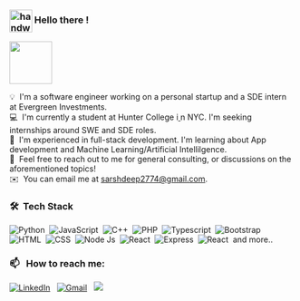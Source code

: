 
### <img alt="handwavegif" src="https://user-images.githubusercontent.com/39513876/112366216-8cfe7400-8cfe-11eb-8116-7d3dbae20e97.gif" width='40' align="center"/> Hello there ! 

<a href="https://arshdeeps.com/" target="_blank"><img src="https://bestanimations.com/media/earth/1404153328earth-spinning-rotating-animation-15.gif" width="75"></a> 


💡 &nbsp;I'm a software engineer working on a personal startup and a SDE intern at Evergreen Investments.\
💻 &nbsp;I'm currently a student at Hunter College i[
](https://i.pinimg.com/originals/f5/1b/32/f51b32d7580d266e620e3580c2b274d8.gif)n NYC. I'm seeking internships around SWE and SDE roles.\
🌱 &nbsp;I'm experienced in full-stack development. I'm learning about App development and Machine Learning/Artificial Intellilgence.\
💬 &nbsp;Feel free to reach out to me for general consulting, or discussions on the aforementioned topics!\
✉️ &nbsp;You can email me at sarshdeep2774@gmail.com.

### 🛠 &nbsp;Tech Stack

![Python](https://img.shields.io/badge/Python-14354C?style=for-the-badge&logo=python&logoColor=white)&nbsp;
![JavaScript](https://img.shields.io/badge/JavaScript-F7DF1E?style=for-the-badge&logo=javascript&logoColor=black)&nbsp;
![C++](https://img.shields.io/badge/C%2B%2B-00599C?style=for-the-badge&logo=c%2B%2B&logoColor=white)&nbsp;
![PHP](https://img.shields.io/badge/PHP-777BB4?style=for-the-badge&logo=php&logoColor=white)&nbsp;
![Typescript](https://img.shields.io/badge/TypeScript-007ACC?style=for-the-badge&logo=typescript&logoColor=white)&nbsp;
![Bootstrap](https://img.shields.io/badge/Bootstrap-563D7C?style=for-the-badge&logo=bootstrap&logoColor=white)\
![HTML](https://img.shields.io/badge/HTML5-E34F26?style=for-the-badge&logo=html5&logoColor=white)&nbsp;
![CSS](https://img.shields.io/badge/CSS3-1572B6?style=for-the-badge&logo=css3&logoColor=white)&nbsp;
![Node Js](https://img.shields.io/badge/Node.js-43853D?style=for-the-badge&logo=node.js&logoColor=white)&nbsp;
![React](https://img.shields.io/badge/React-20232A?style=for-the-badge&logo=react&logoColor=61DAFB)&nbsp;
![Express](https://img.shields.io/badge/Express.js-404D59?style=for-the-badge)&nbsp;
![React](https://img.shields.io/badge/Tailwind_CSS-38B2AC?style=for-the-badge&logo=tailwind-css&logoColor=white)&nbsp;
and more..


### 📫 &nbsp; How to reach me:


<a href="https://www.linkedin.com/in/arshdsingh"><img alt="LinkedIn" src="https://img.shields.io/badge/LinkedIn-0077B5?style=for-the-badge&logo=linkedin&logoColor=white"/></a> &nbsp;
<a href="mailto:sarshdeep2774@gmail.com"><img alt="Gmail" src="https://img.shields.io/badge/Gmail-D14836?style=for-the-badge&logo=gmail&logoColor=white" /></a> &nbsp;
<a href="https://www.instagram.com/arshhhyyy/"><img src="https://img.shields.io/badge/Instagram-E4405F?style=for-the-badge&logo=instagram&logoColor=white"/></a> &nbsp;








